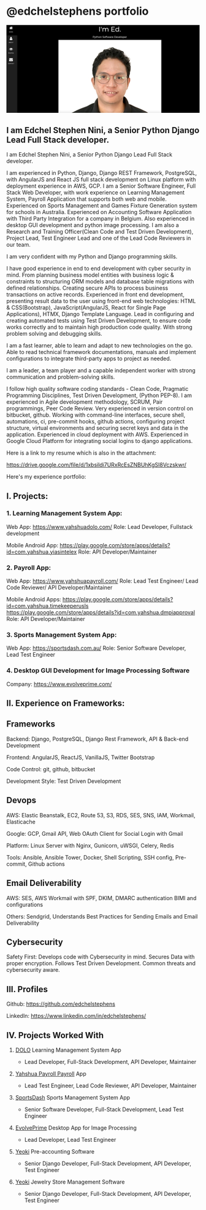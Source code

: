 # @edchelstephens portfolio

![Profile](./images/screenshot.png)

## I am Edchel Stephen Nini, a Senior Python Django Lead Full Stack developer.

I am Edchel Stephen Nini, a Senior Python Django Lead Full Stack developer.

I am experienced in Python, Django, Django REST Framework, PostgreSQL, with AngularJS and React JS full stack development on Linux platform with deployment experience in AWS, GCP. I am a Senior Software Engineer, Full Stack Web Developer, with work experience on Learning Management System, Payroll Application that supports both web and mobile. Experienced on Sports Management and Games Fixture Generation system for schools in Australia. Experienced on Accounting Software Application with Third Party Integration for a company in Belgium. Also experienced in desktop GUI development and python image processing. I am also a Research and Training Officer(Clean Code and Test Driven Development), Project Lead, Test Engineer Lead and one of the Lead Code Reviewers in our team.

I am very confident with my Python and Django programming skills.

I have good experience in end to end development with cyber security in mind. From planning business model entities with business logic & constraints to structuring ORM models and database table migrations with defined relationships. Creating secure APIs to process business transactions on active records. Experienced in front end development, presenting result data to the user using front-end web technologies: HTML & CSS(Bootstrap), JavaScript(AngularJS, React for Single Page Applications), HTMX, Django Template Language. Lead in configuring and creating automated tests using Test Driven Development, to ensure code works correctly and to maintain high production code quality. With strong problem solving and debugging skills.

I am a fast learner, able to learn and adapt to new technologies on the go. Able to read technical framework documentations, manuals and implement configurations to integrate third-party apps to project as needed.

I am a leader, a team player and a capable independent worker with strong communication and problem-solving skills.

I follow high quality software coding standards - Clean Code, Pragmatic Programming Disciplines, Test Driven Development, (Python PEP-8). I am experienced in Agile development methodology, SCRUM, Pair programmings, Peer Code Review. Very experienced in version control on bitbucket, github. Working with command-line interfaces, secure shell, automations, ci, pre-commit hooks, github actions, configuring project structure, virtual environments and securing secret keys and data in the application. Experienced in cloud deployment with AWS. Experienced in Google Cloud Platform for integrating social logins to django applications.


Here is a link to my resume which is also in the attachment:

https://drive.google.com/file/d/1xbsildi7URxRcEsZNBUhKgSI8Vczskwr/

Here's my experience portfolio:

## I. Projects:
### 1. Learning Management System App:
Web App:
https://www.yahshuadolo.com/
Role: Lead Developer,  Fullstack development

Mobile Android App:
https://play.google.com/store/apps/details?id=com.yahshua.yiasintelex
Role: API Developer/Maintainer

### 2. Payroll App:
Web App:
https://www.yahshuapayroll.com/
Role: Lead Test Engineer/ Lead Code Reviewer/ API Developer/Maintainer

Mobile Android Apps:
https://play.google.com/store/apps/details?id=com.yahshua.timekeeperusls
https://play.google.com/store/apps/details?id=com.yahshua.dmpiapproval
Role: API Developer/Maintainer

### 3. Sports Management System App:
Web App:
https://sportsdash.com.au/
Role: Senior Software Developer, Lead Test Engineer

### 4. Desktop GUI Development for Image Processing Software
Company:
https://www.evolveprime.com/


## II. Experience on Frameworks:

## Frameworks
Backend: Django, PostgreSQL, Django Rest Framework, API & Back-end Development

Frontend: AngularJS, ReactJS, VanillaJS, Twitter Bootstrap

Code Control: git, github, bitbucket

Development Style: Test Driven Development

## Devops
AWS: Elastic Beanstalk, EC2, Route 53, S3, RDS, SES, SNS, IAM, Workmail, Elasticache

Google: GCP, Gmail API, Web OAuth Client for Social Login with Gmail

Platform: Linux Server with Nginx, Gunicorn, uWSGI, Celery, Redis

Tools: Ansible, Ansible Tower, Docker, Shell Scripting, SSH config, Pre-commit, Github actions

## Email Deliverability
AWS: SES, AWS Workmail with SPF, DKIM, DMARC authentication BIMI and configurations

Others: Sendgrid, Understands Best Practices for Sending Emails and Email Deliverability

## Cybersecurity
Safety First: Develops code with Cybersecurity in mind. Secures Data with proper encryption. Follows Test Driven Development. Common threats and cybersecurity aware.

## III. Profiles
Github:
https://github.com/edchelstephens

LinkedIn:
https://www.linkedin.com/in/edchelstephens/


## IV. Projects Worked With
1. [DOLO](https://yahshuadolo.com/) Learning Management System App
    - Lead Developer, Full-Stack Development, API Developer, Maintainer

2. [Yahshua Payroll Payroll](https://yahshuapayroll.com/) App
    - Lead Test Engineer, Lead Code Reviewer, API Developer, Maintainer


3. [SportsDash](https://sportsdash.com.au/) Sports Management System App
    - Senior Software Developer, Full-Stack Development, Lead Test Engineer

4. [EvolvePrime](https://www.evolveprime.com/) Desktop App for Image Processing
    - Lead Developer, Lead Test Engineer

5. [Yeoki](https://yeoki.be/) Pre-accounting Software
    - Senior Django Developer, Full-Stack Development, API Developer, Test Engineer

5. [Yeoki](https://gem-logic.com/) Jewelry Store Management Software
    - Senior Django Developer, Full-Stack Development, API Developer, Test Engineer
